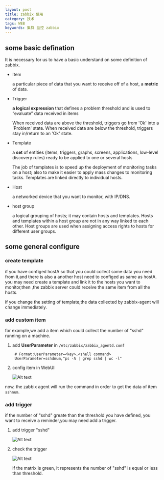```yaml
---
layout: post
title: zabbix 使用
category: 技术
tags: WEB
keywords: 集群 监控 zabbix
---
```


## some basic defination ##

It is necessary for us to have a basic understand on some definition of zabbix.

- Item
 
	a particular piece of data that you want to receive off of a host, a **metric** of data.

- Trigger

	**a logical expression** that defines a problem threshold and is used to “evaluate” data received in items

	When received data are above the threshold, triggers go from 'Ok' into a 'Problem' state. When received data are below the threshold, triggers stay in/return to an 'Ok' state.

- Template

	a **set** of entities (items, triggers, graphs, screens, applications, low-level discovery rules) ready to be applied to one or several hosts

	The job of templates is to speed up the deployment of monitoring tasks on a host; also to make it easier to apply mass changes to monitoring tasks. Templates are linked directly to individual hosts.

- Host
	
	a networked device that you want to monitor, with IP/DNS.
- host group

	a logical grouping of hosts; it may contain hosts and templates. Hosts and templates within a host group are not in any way linked to each other. Host groups are used when assigning access rights to hosts for different user groups.
	
## some general configure ##

### create template ###

if you have configed hostA so that you could collect some data you need from it,and there is also a another host need to configed as same as hostA. you may need create a template and link it to the hosts you want to monitor,then ,the zabbix server could receive the same item from all the hosts.

if you change the setting of template,the data collected by zabbix-agent will change immediately.

### add custom item ###

for example,we add a item which could collect the number of "sshd" running on a machine.

1. add **UserParameter** in `/etc/zabbix/zabbix_agentd.conf`

		# Format:UserParameter=<key>,<shell command>
		UserParameter=sshdnum,"ps -A | grep sshd | wc -l"

2. config item in WebUI

	![Alt text](/public/upload/zabbix_add_item.png)
	
now, the zabbix agent will run the command in order to get the data of item `sshnum`.

### add trigger ###

if the number of "sshd" greate than the threshold you have defined, you want to receive a reminder,you may need add a trigger.

1. add trigger "sshd"

    ![Alt text](/public/upload/zabbix_add_trigger.png)
2. check the trigger

    ![Alt text](/public/upload/zabbix_check_trigger.png)
    
    if the matrix is green, it represents the number of "sshd" is equal or less than threshold.